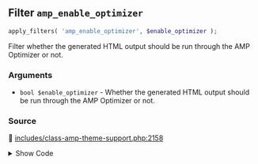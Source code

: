 ## Filter `amp_enable_optimizer`

```php
apply_filters( 'amp_enable_optimizer', $enable_optimizer );
```

Filter whether the generated HTML output should be run through the AMP Optimizer or not.

### Arguments

* `bool $enable_optimizer` - Whether the generated HTML output should be run through the AMP Optimizer or not.

### Source

:link: [includes/class-amp-theme-support.php:2158](/includes/class-amp-theme-support.php#L2158)

<details>
<summary>Show Code</summary>

```php
$enable_optimizer = apply_filters( 'amp_enable_optimizer', $enable_optimizer );
```

</details>
